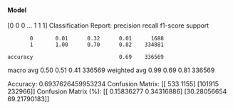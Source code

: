 #### Model
[0 0 0 ... 1 1 1]
Classification Report:
              precision    recall  f1-score   support

           0       0.01      0.32      0.01      1688
           1       1.00      0.70      0.82    334881

    accuracy                           0.69    336569
   macro avg       0.50      0.51      0.41    336569
weighted avg       0.99      0.69      0.81    336569

Accuracy: 0.6937626459953234
Confusion Matrix:
[[   533   1155]
 [101915 232966]]
Confusion Matrix (%):
[[ 0.15836277  0.34316886]
 [30.28056654 69.21790183]]
